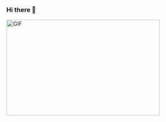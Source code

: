 ### Hi there 👋

  <img height="250" width="400" alt="GIF" src="https://github.com/JayantGoel001/JayantGoel001/blob/master/GIF/image.gif">


<!--
**pdabrowsky/pdabrowsky** is a ✨ _special_ ✨ repository because its `README.md` (this file) appears on your GitHub profile.

Here are some ideas to get you started:

- 🔭 I’m currently working on ...
- 🌱 I’m currently learning ...
- 👯 I’m looking to collaborate on ...
- 🤔 I’m looking for help with ...
- 💬 Ask me about ...
- 📫 How to reach me: ...
- 😄 Pronouns: ...
- ⚡ Fun fact: ...
-->
